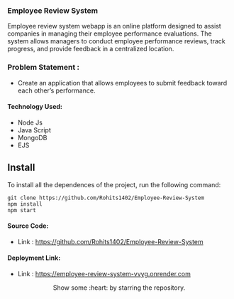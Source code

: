 ### Employee Review System
Employee review system webapp is an online platform designed to assist companies in managing their employee performance evaluations. The system allows managers to conduct employee performance reviews, track progress, and provide feedback in a centralized location.

### Problem Statement : 
 - Create an application that allows employees to submit feedback toward each other’s performance.
 
#### Technology Used:
 - Node Js
 - Java Script
 - MongoDB
 - EJS
 

 ## Install

To install all the dependences of the project, run the following command:

    git clone https://github.com/Rohits1402/Employee-Review-System
    npm install
    npm start


#### Source Code:
 - Link : https://github.com/Rohits1402/Employee-Review-System


#### Deployment Link:
 - Link : https://employee-review-system-vvyg.onrender.com



<p align="center">
  Show some :heart: by starring the repository.
</p>
